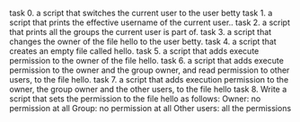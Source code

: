 task 0. a script that switches the current user to the user betty
task 1. a script that prints the effective username of the current user..
task 2. a script that prints all the groups the current user is part of.
task 3. a script that changes the owner of the file hello to the user betty.
task 4. a script that creates an empty file called hello.
task 5. a script that adds execute permission to the owner of the file hello.
task 6. a script that adds execute permission to the owner and the group owner, and read permission to other users, to the file hello.
task 7. a script that adds execution permission to the owner, the group owner and the other users, to the file hello
task 8. Write a script that sets the permission to the file hello as follows:
        Owner: no permission at all
        Group: no permission at all
        Other users: all the permissions
